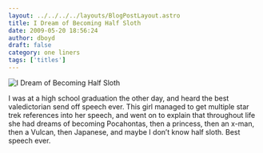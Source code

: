 ```yaml
---
layout: ../../../../layouts/BlogPostLayout.astro
title: I Dream of Becoming Half Sloth
date: 2009-05-20 18:56:24
author: dboyd
draft: false
category: one liners
tags: ['titles']
---
```

<img
    srcset="https://img.selfiespirits.com/images/2009/05/halfSloth_480.avif 480w"
    sizes="(max-width: 480px) 100vw"
    src="https://img.selfiespirits.com/images/2009/05/halfSloth.jpg"
    alt="I Dream of Becoming Half Sloth"
/>

I was at a high school graduation the other day, and heard the best valedictorian send off speech ever. This girl managed to get multiple star trek references into her speech, and went on to explain that throughout life she had dreams of becoming Pocahontas, then a princess, then an x-man, then a Vulcan, then Japanese, and maybe I 
don’t know half sloth. Best speech ever.

